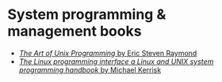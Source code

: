 # System programming & management books

* [*The Art of Unix Programming* by Eric Steven Raymond](./The%20Art%20of%20Unix%20Programming%20by%20Eric%20Steven%20Raymond.pdf)
* [*The Linux programming interface a Linux and UNIX system programming handbook* by Michael Kerrisk](./The%20Linux%20programming%20interface%20a%20Linux%20and%20UNIX%20system%20programming%20handbook%20(Michael%20Kerrisk)%20(z-lib.org).pdf)